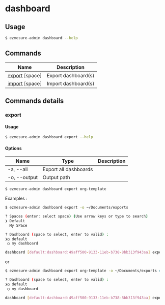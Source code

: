 # dashboard

## Usage

```bash
$ ezmesure-admin dashboard --help
```
## Commands

| Name | Description |
| --- | --- |
| [export](#export) [space] | Export dashboard(s) |
| [import](#import) [space] | Import dashboard(s) |

## Commands details

### export

#### Usage
```bash
$ ezmesure-admin dashboard export --help
```

#### Options
| Name | Type | Description |
| --- | --- | --- |
| -a, --all | Export all dashboards |
| -o, --output | Output path |

```bash
$ ezmesure-admin dashboard export org-template
```

Examples :

```bash
$ ezmesure-admin dashboard export -o ~/Documents/exports

? Spaces (enter: select space) (Use arrow keys or type to search)
❯ Default 
  My SPace

? Dashboard (space to select, enter to valid) : 
❯◯ default
 ◯ my dashboard

dashboard [default:dashboard:49aff500-9133-11eb-b738-8bb313f943aa] exported successfully
```

or

```bash
$ ezmesure-admin dashboard export org-template -o ~/Documents/exports # with space name

? Dashboard (space to select, enter to valid) : 
❯◯ default
 ◯ my dashboard

dashboard [default:dashboard:49aff500-9133-11eb-b738-8bb313f943aa] exported successfully
```